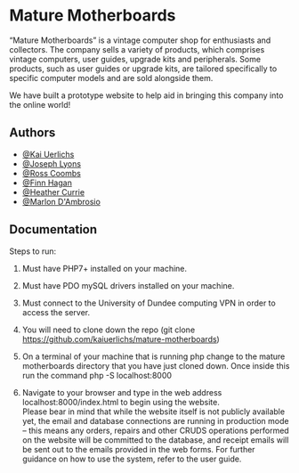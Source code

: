 
# Mature Motherboards

“Mature Motherboards” is a vintage computer shop for enthusiasts and collectors. The company
sells a variety of products, which comprises vintage computers, user guides, upgrade kits and
peripherals. Some products, such as user guides or upgrade kits, are tailored specifically to specific
computer models and are sold alongside them.

We have built a prototype website to help aid in bringing this company into the online world!





## Authors

- [@Kai Uerlichs](https://www.github.com/kaiuerlichs)
- [@Joseph Lyons](https://www.github.com/jlyons4593)
- [@Ross Coombs](https://www.github.com/ross-coombs)
- [@Finn Hagan](https://www.github.com/finnhagan)
- [@Heather Currie](https://www.github.com/heathercurrie)
- [@Marlon D'Ambrosio](https://www.github.com/marlon288)


## Documentation




Steps to run:
1. Must have PHP7+ installed on your machine.
2. Must have PDO mySQL drivers installed on your machine.
3. Must connect to the University of Dundee computing VPN in order to access the server.

1. You will need to clone down the repo (git clone https://github.com/kaiuerlichs/mature-motherboards)
2. On a terminal of your machine that is running php change to the mature motherboards directory that you have just cloned down. Once inside this run the command php -S localhost:8000
3. Navigate to your browser and type in the web address localhost:8000/index.html to begin using the website.
\
Please bear in mind that while the website itself is not publicly available yet, the email and database connections are running in production mode – this means any orders, repairs and other CRUDS operations performed on the website will be committed to the database, and receipt emails will be sent out to the emails provided in the web forms. For further guidance on how to use the system, refer to the user guide.  
